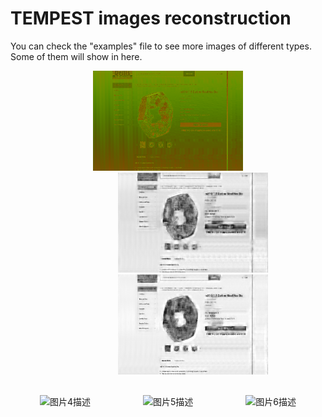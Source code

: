 # TEMPEST images reconstruction

You can check the "examples" file to see more images of different types. Some of them will show in here.

<!-- 第一行：强制增加中间图片的左侧间距 -->
<div style="text-align: center; margin-bottom: 30px;">
  <img src="https://github.com/fsy123-qaq/TEMPEST-images-reconstruction/blob/main/examples/e-commerce%20platform%20interface/image1/12905_0std.png?raw=true" alt="图片1描述" width="240" height="160">
  <img src="https://github.com/fsy123-qaq/TEMPEST-images-reconstruction/blob/main/examples/e-commerce%20platform%20interface/image1/12905_auto_0std.png?raw=true" alt="图片2描述" width="240" height="160" style="margin-left: 80px;">  <!-- 中间图左侧增加80px间距 -->
  <img src="https://github.com/fsy123-qaq/TEMPEST-images-reconstruction/blob/main/examples/e-commerce%20platform%20interface/image1/12905_UNet_0std.png?raw=true" alt="图片3描述" width="240" height="160" style="margin-left: 80px;">  <!-- 右侧图左侧增加80px间距 -->
</div>

<!-- 第二行：保持一致的间距设置 -->
<div style="text-align: center;">
  <img src="图片4路径" alt="图片4描述" width="240" height="160">
  <img src="图片5路径" alt="图片5描述" width="240" height="160" style="margin-left: 80px;">
  <img src="图片6路径" alt="图片6描述" width="240" height="160" style="margin-left: 80px;">
</div>
    
    
    


